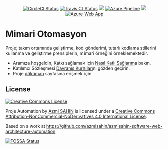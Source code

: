 <p align="center">
  <a title="CircleCI Status" href="https://circleci.com/gh/azmisahin/azmisahin-software-web-architecture-automation"><img src="https://circleci.com/gh/azmisahin/azmisahin-software-web-architecture-automation.svg" alt="CircleCI Status"></a>
  <a title="Travis CI  Status" href="https://travis-ci.com/azmisahin/azmisahin-software-web-architecture-automation"><img src="https://travis-ci.com/azmisahin/azmisahin-software-web-architecture-automation.svg" alt="Travis CI Status"></a>
<a href="https://app.fossa.io/projects/git%2Bgithub.com%2Fazmisahin%2Fazmisahin-software-web-architecture-automation?ref=badge_shield" alt="FOSSA Status"><img src="https://app.fossa.io/api/projects/git%2Bgithub.com%2Fazmisahin%2Fazmisahin-software-web-architecture-automation.svg?type=shield"/></a>
  <a title="Azure Pipeline" href="https://dev.azure.com/azmisahin-github/azmisahin-software-web-architecture-automation/_build"><img src="https://dev.azure.com/azmisahin-github/azmisahin-software-web-architecture-automation/_apis/build/status/azmisahin.azmisahin-software-web-architecture-automation" alt="Azure Pipeline"></a>
  <a href="https://app.fossa.com/projects/git%2Bgithub.com%2Fazmisahin%2Fazmisahin-software-web-architecture-automation?ref=badge_shield" alt="FOSSA Status"><img src="https://app.fossa.com/api/projects/git%2Bgithub.com%2Fazmisahin%2Fazmisahin-software-web-architecture-automation.svg?type=shield"/></a>
  <a title="Azure Web App" href="http://azmisahin-software-web-architecture-automation.azurewebsites.net/"><img src="https://github.com/azmisahin/azmisahin-software-web-architecture-automation/workflows/Build%20and%20deploy%20Node.js%20app%20to%20Azure%20Web%20App%20-%20azmisahin-software-web-architecture-automation/badge.svg" alt="Azure Web App"></a>
</p>

# Mimari Otomasyon
Proje; takım ortamında geliştirme, kod gönderimi, tutarlı kodlama stillerini kullanma ve geliştirme prensiplerin, mimari örneğini örneklemektedir.

- Aramıza hoşgeldin, Katkı sağlamak için [Nasıl Katlı Sağlarım](CONTRIBUTING.md)a bakın.
- Katılımcı Sözleşmesi  [Davranış Kuralları](CODE_OF_CONDUCT.md)nı gözden geçirin.
- Proje [döküman](https://azmisahin.github.io/azmisahin-software-web-architecture-automation/) sayfasına erişmek için

## License

<a rel="license" href="http://creativecommons.org/licenses/by-nc-nd/4.0/">
    <img alt="Creative Commons License" style="border-width:0"
        src="https://i.creativecommons.org/l/by-nc-nd/4.0/80x15.png" />
</a>

<span xmlns:dct="https://purl.org/dc/terms/" href="https://purl.org/dc/dcmitype/InteractiveResource" property="dct:title"
    rel="dct:type">Proje Automation</span> by <a xmlns:cc="https://creativecommons.org/ns#"
    href="https://github.com/azmisahin/azmisahin-software-web-architecture-automation/" property="cc:attributionName" rel="cc:attributionURL">Azmi SAHIN</a> is licensed under a <a rel="license" href="https://creativecommons.org/licenses/by-nc-nd/4.0/">Creative Commons Attribution-NonCommercial-NoDerivatives 4.0 International License</a>.

Based on a work at <a xmlns:dct="https://purl.org/dc/terms/" href="https://cybotranik-site-template.gitlab.io" rel="dct:source">https://github.com/azmisahin/azmisahin-software-web-architecture-automation</a>


[![FOSSA Status](https://app.fossa.io/api/projects/git%2Bgithub.com%2Fazmisahin%2Fazmisahin-software-web-architecture-automation.svg?type=large)](https://app.fossa.io/projects/git%2Bgithub.com%2Fazmisahin%2Fazmisahin-software-web-architecture-automation?ref=badge_large)